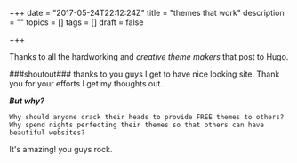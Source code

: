 +++
date = "2017-05-24T22:12:24Z"
title = "themes that work"
description = ""
topics = []
tags = []
draft = false

+++
Thanks to all the hardworking and *creative theme makers* that post to Hugo. 

###shoutout### thanks to you guys I get to have nice looking site. Thank you for your efforts I get my thoughts out. 

***But why?***

    Why should anyone crack their heads to provide FREE themes to others? Why spend nights perfecting their themes so that others can have beautiful websites? 

It's amazing! you guys rock.
